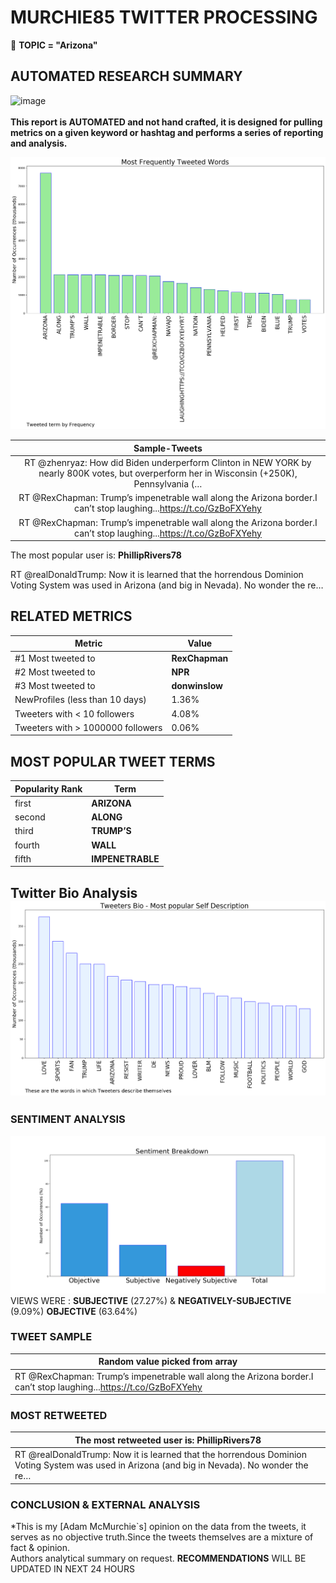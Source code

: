 # MURCHIE85 TWITTER PROCESSING 
&#x1F34E; **TOPIC = "Arizona"**

## AUTOMATED RESEARCH SUMMARY

![image](https://marketingplatform.google.com/about/static/images/gmp/analytics-smb-benefit.jpg)
<br></br>
<b> This report is AUTOMATED and not hand crafted, it is designed for pulling metrics on a given keyword or hashtag and performs a series of reporting and analysis.</b>



![image](TWEETS.png)



|                **Sample-Tweets**        |
| :-------------: |
| RT @zhenryaz: How did Biden underperform Clinton in NEW YORK by nearly 800K votes, but overperform her in Wisconsin (+250K), Pennsylvania (… |
| RT @RexChapman: Trump’s impenetrable wall along the Arizona border.I can’t stop laughing...https://t.co/GzBoFXYehy |
| RT @RexChapman: Trump’s impenetrable wall along the Arizona border.I can’t stop laughing...https://t.co/GzBoFXYehy |

The most popular user is: **PhillipRivers78**
<div class="alert alert-block alert-danger"> RT @realDonaldTrump: Now it is learned that the horrendous Dominion Voting System was used in Arizona (and big in Nevada). No wonder the re…</div>

## RELATED METRICS<br>
| Metric | Value |
| ------------- | ------------- |
| #1 Most tweeted to  | **RexChapman** |
| #2 Most tweeted to  | **NPR** |
| #3 Most tweeted to  | **donwinslow** |
| NewProfiles (less than 10 days) | 1.36%  |
| Tweeters with < 10 followers  | 4.08%|
| Tweeters with > 1000000 followers  | 0.06%  |



## MOST POPULAR TWEET TERMS 


| Popularity Rank  | Term |
| ------------- | ------------- |
| first  | **ARIZONA**  |
| second  | **ALONG**  |
| third  | **TRUMP’S** |
| fourth  | **WALL**  |
| fifth  | **IMPENETRABLE**  |


## Twitter Bio Analysis![image](BIO.png)
### SENTIMENT ANALYSIS
![image](sentiment.png)
VIEWS WERE : **SUBJECTIVE**  (27.27%) & **NEGATIVELY-SUBJECTIVE** (9.09%) **OBJECTIVE** (63.64%)

### TWEET SAMPLE 
| Random value picked from array |
| ------------- |
|RT @RexChapman: Trump’s impenetrable wall along the Arizona border.I can’t stop laughing...https://t.co/GzBoFXYehy |

### MOST RETWEETED 

| The most retweeted user is: **PhillipRivers78**  |
| ------------- |
| RT @realDonaldTrump: Now it is learned that the horrendous Dominion Voting System was used in Arizona (and big in Nevada). No wonder the re… |

### CONCLUSION & EXTERNAL ANALYSIS

*This is my [Adam McMurchie`s] opinion on the data from the tweets, it serves as no objective truth.Since the tweets themselves are a mixture of fact & opinion.<br>
Authors analytical summary on request.
**RECOMMENDATIONS** WILL BE UPDATED IN NEXT  24 HOURS <br>